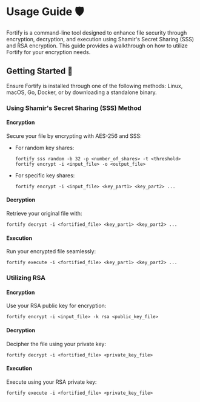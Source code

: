 # Usage Guide 🛡️

Fortify is a command-line tool designed to enhance file security through encryption, decryption, and execution using Shamir's Secret Sharing (SSS) and RSA encryption. This guide provides a walkthrough on how to utilize Fortify for your encryption needs.

## Getting Started 🚀

Ensure Fortify is installed through one of the following methods: Linux, macOS, Go, Docker, or by downloading a standalone binary.

### Using Shamir's Secret Sharing (SSS) Method

#### Encryption

Secure your file by encrypting with AES-256 and SSS:

- For random key shares:

  ```shell
  fortify sss random -b 32 -p <number_of_shares> -t <threshold>
  fortify encrypt -i <input_file> -o <output_file>
  ```

- For specific key shares:

  ```shell
  fortify encrypt -i <input_file> <key_part1> <key_part2> ...
  ```

#### Decryption

Retrieve your original file with:

```shell
fortify decrypt -i <fortified_file> <key_part1> <key_part2> ...
```

#### Execution

Run your encrypted file seamlessly:

```shell
fortify execute -i <fortified_file> <key_part1> <key_part2> ...
```

### Utilizing RSA

#### Encryption

Use your RSA public key for encryption:

```shell
fortify encrypt -i <input_file> -k rsa <public_key_file>
```

#### Decryption

Decipher the file using your private key:

```shell
fortify decrypt -i <fortified_file> <private_key_file>
```

#### Execution

Execute using your RSA private key:

```shell
fortify execute -i <fortified_file> <private_key_file>
```

